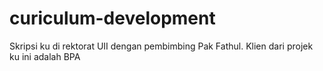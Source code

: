 # curiculum-development
Skripsi ku di rektorat UII dengan pembimbing Pak Fathul. Klien dari projek ku ini adalah BPA
